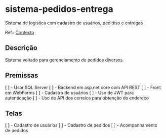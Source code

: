 # sistema-pedidos-entrega
Sistema de logistica com cadastro de usuários, pedidiso e entregas

Ref.: [Contexto](https://pastebin.com/zSF1S3QJ)

## Descrição
Sistema voltado para gerenciamento de pedidos diversos.

## Premissas 
[ ] - Usar SQL Server
[ ] - Backend em asp.net core com API REST
[ ] - Front em WebForms
[ ] - Cadastro de usuários
[ ] - Uso de JWT para autenticação
[ ] - Uso de API dos correios para obtenção do endereço

## Telas
[ ] - Cadastro de usuários
[ ] - Cadastro de pedidos
[ ] - Acompanhamento de pedidos